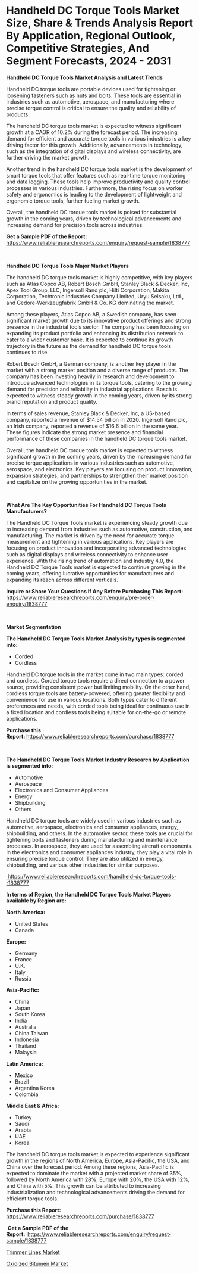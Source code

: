 <p><h1>Handheld DC Torque Tools Market Size, Share & Trends Analysis Report By Application, Regional Outlook, Competitive Strategies, And Segment Forecasts, 2024 - 2031</h1></p><p><strong>Handheld DC Torque Tools Market Analysis and Latest Trends</strong></p>
<p><p>Handheld DC torque tools are portable devices used for tightening or loosening fasteners such as nuts and bolts. These tools are essential in industries such as automotive, aerospace, and manufacturing where precise torque control is critical to ensure the quality and reliability of products.</p><p>The handheld DC torque tools market is expected to witness significant growth at a CAGR of 10.2% during the forecast period. The increasing demand for efficient and accurate torque tools in various industries is a key driving factor for this growth. Additionally, advancements in technology, such as the integration of digital displays and wireless connectivity, are further driving the market growth.</p><p>Another trend in the handheld DC torque tools market is the development of smart torque tools that offer features such as real-time torque monitoring and data logging. These tools help improve productivity and quality control processes in various industries. Furthermore, the rising focus on worker safety and ergonomics is leading to the development of lightweight and ergonomic torque tools, further fueling market growth.</p><p>Overall, the handheld DC torque tools market is poised for substantial growth in the coming years, driven by technological advancements and increasing demand for precision tools across industries.</p></p>
<p><strong>Get a Sample PDF of the Report:&nbsp;</strong> <a href="https://www.reliableresearchreports.com/enquiry/request-sample/1838777">https://www.reliableresearchreports.com/enquiry/request-sample/1838777</a></p>
<p>&nbsp;</p>
<p><strong>Handheld DC Torque Tools Major Market Players</strong></p>
<p><p>The handheld DC torque tools market is highly competitive, with key players such as Atlas Copco AB, Robert Bosch GmbH, Stanley Black & Decker, Inc, Apex Tool Group, LLC, Ingersoll Rand plc, Hilti Corporation, Makita Corporation, Techtronic Industries Company Limited, Uryu Seisaku, Ltd., and Gedore-Werkzeugfabrik GmbH & Co. KG dominating the market.</p><p>Among these players, Atlas Copco AB, a Swedish company, has seen significant market growth due to its innovative product offerings and strong presence in the industrial tools sector. The company has been focusing on expanding its product portfolio and enhancing its distribution network to cater to a wider customer base. It is expected to continue its growth trajectory in the future as the demand for handheld DC torque tools continues to rise.</p><p>Robert Bosch GmbH, a German company, is another key player in the market with a strong market position and a diverse range of products. The company has been investing heavily in research and development to introduce advanced technologies in its torque tools, catering to the growing demand for precision and reliability in industrial applications. Bosch is expected to witness steady growth in the coming years, driven by its strong brand reputation and product quality.</p><p>In terms of sales revenue, Stanley Black & Decker, Inc, a US-based company, reported a revenue of $14.54 billion in 2020. Ingersoll Rand plc, an Irish company, reported a revenue of $16.6 billion in the same year. These figures indicate the strong market presence and financial performance of these companies in the handheld DC torque tools market.</p><p>Overall, the handheld DC torque tools market is expected to witness significant growth in the coming years, driven by the increasing demand for precise torque applications in various industries such as automotive, aerospace, and electronics. Key players are focusing on product innovation, expansion strategies, and partnerships to strengthen their market position and capitalize on the growing opportunities in the market.</p></p>
<p>&nbsp;</p>
<p><strong>What Are The Key Opportunities For Handheld DC Torque Tools Manufacturers?</strong></p>
<p><p>The Handheld DC Torque Tools market is experiencing steady growth due to increasing demand from industries such as automotive, construction, and manufacturing. The market is driven by the need for accurate torque measurement and tightening in various applications. Key players are focusing on product innovation and incorporating advanced technologies such as digital displays and wireless connectivity to enhance user experience. With the rising trend of automation and Industry 4.0, the Handheld DC Torque Tools market is expected to continue growing in the coming years, offering lucrative opportunities for manufacturers and expanding its reach across different verticals.</p></p>
<p><strong>Inquire or Share Your Questions If Any Before Purchasing This Report:</strong> <a href="https://www.reliableresearchreports.com/enquiry/pre-order-enquiry/1838777">https://www.reliableresearchreports.com/enquiry/pre-order-enquiry/1838777</a></p>
<p>&nbsp;</p>
<p><strong>Market Segmentation</strong></p>
<p><strong>The Handheld DC Torque Tools Market Analysis by types is segmented into:</strong></p>
<p><ul><li>Corded</li><li>Cordless</li></ul></p>
<p><p>Handheld DC torque tools in the market come in two main types: corded and cordless. Corded torque tools require a direct connection to a power source, providing consistent power but limiting mobility. On the other hand, cordless torque tools are battery-powered, offering greater flexibility and convenience for use in various locations. Both types cater to different preferences and needs, with corded tools being ideal for continuous use in a fixed location and cordless tools being suitable for on-the-go or remote applications.</p></p>
<p><strong>Purchase this Report:&nbsp;</strong><a href="https://www.reliableresearchreports.com/purchase/1838777">https://www.reliableresearchreports.com/purchase/1838777</a></p>
<p>&nbsp;</p>
<p><strong>The Handheld DC Torque Tools Market Industry Research by Application is segmented into:</strong></p>
<p><ul><li>Automotive</li><li>Aerospace</li><li>Electronics and Consumer Appliances</li><li>Energy</li><li>Shipbuilding</li><li>Others</li></ul></p>
<p><p>Handheld DC torque tools are widely used in various industries such as automotive, aerospace, electronics and consumer appliances, energy, shipbuilding, and others. In the automotive sector, these tools are crucial for tightening bolts and fasteners during manufacturing and maintenance processes. In aerospace, they are used for assembling aircraft components. In the electronics and consumer appliances industry, they play a vital role in ensuring precise torque control. They are also utilized in energy, shipbuilding, and various other industries for similar purposes.</p></p>
<p><a href="https://www.reliableresearchreports.com/handheld-dc-torque-tools-r1838777">&nbsp;https://www.reliableresearchreports.com/handheld-dc-torque-tools-r1838777</a></p>
<p><strong>In terms of Region, the Handheld DC Torque Tools Market Players available by Region are:</strong></p>
<p>
    <p> <strong> North America: </strong>
        <ul>
            <li>United States</li>
            <li>Canada</li>
        </ul>
        </p> 
    <p> <strong> Europe: </strong>
        <ul>
            <li>Germany</li>
            <li>France</li>
            <li>U.K.</li>
            <li>Italy</li>
            <li>Russia</li>
        </ul>
        </p> 
    <p> <strong> Asia-Pacific: </strong>
        <ul>
            <li>China</li>
            <li>Japan</li>
            <li>South Korea</li>
            <li>India</li>
            <li>Australia</li>
            <li>China Taiwan</li>
            <li>Indonesia</li>
            <li>Thailand</li>
            <li>Malaysia</li>
        </ul>
        </p> 
    <p> <strong> Latin America: </strong>
        <ul>
            <li>Mexico</li>
            <li>Brazil</li>
            <li>Argentina Korea</li>
            <li>Colombia</li>
        </ul>
        </p> 
    <p> <strong> Middle East & Africa: </strong>
        <ul>
            <li>Turkey</li>
            <li>Saudi</li>
            <li>Arabia</li>
            <li>UAE</li>
            <li>Korea</li>
        </ul>
    </p>
    </p>
<p><p>The handheld DC torque tools market is expected to experience significant growth in the regions of North America, Europe, Asia-Pacific, the USA, and China over the forecast period. Among these regions, Asia-Pacific is expected to dominate the market with a projected market share of 35%, followed by North America with 28%, Europe with 20%, the USA with 12%, and China with 5%. This growth can be attributed to increasing industrialization and technological advancements driving the demand for efficient torque tools.</p></p>
<p><strong>Purchase this Report: </strong><a href="https://www.reliableresearchreports.com/purchase/1838777">https://www.reliableresearchreports.com/purchase/1838777</a></p>
<p>&nbsp;<strong>Get a Sample PDF of the Report:&nbsp;&nbsp;</strong><a href="https://www.reliableresearchreports.com/enquiry/request-sample/1838777">https://www.reliableresearchreports.com/enquiry/request-sample/1838777</a></p>
<p><strong></strong></p>
<p><p><a href="https://meowing-lemming-dd3.notion.site/Trimmer-Lines-Market-Insight-Market-Trends-Growth-Forecasted-from-2024-TO-2031-75b821a1b98c400d96b64633d274e471">Trimmer Lines Market</a></p><p><a href="https://issuu.com/reportprime-2/docs/oxidized-bitumen-market-size-2030.pptx">Oxidized Bitumen Market</a></p></p>